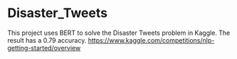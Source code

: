 # Disaster_Tweets

This project uses BERT to solve the Disaster Tweets problem in Kaggle.
The result has a 0.79 accuracy.
https://www.kaggle.com/competitions/nlp-getting-started/overview
